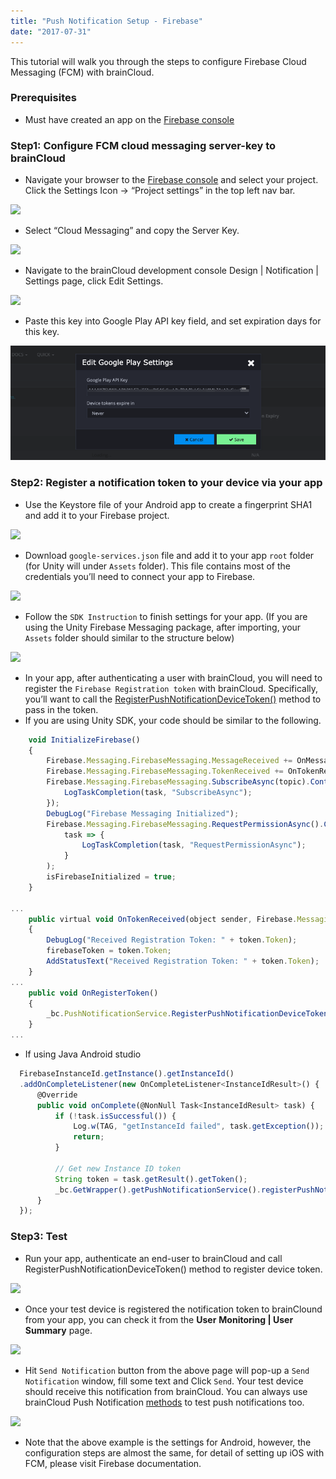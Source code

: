 ```yaml
---
title: "Push Notification Setup - Firebase"
date: "2017-07-31"
---
```


This tutorial will walk you through the steps to configure Firebase Cloud Messaging (FCM) with brainCloud.

### Prerequisites

- Must have created an app on the [Firebase console](https://console.firebase.google.com/)

### Step1: Configure FCM cloud messaging server-key to brainCloud

- Navigate your browser to the [Firebase console](https://console.firebase.google.com/) and select your project. Click the Settings Icon -> “Project settings” in the top left nav bar.

![](https://downloads.intercomcdn.com/i/o/363163268/df61c0644eed17b7c7720fdd/image.png)

- [](https://downloads.intercomcdn.com/i/o/363163268/df61c0644eed17b7c7720fdd/image.png)Select “Cloud Messaging” and copy the Server Key.

![](https://downloads.intercomcdn.com/i/o/363163674/9784d263d41547231f100d3f/image.png)

- [](https://downloads.intercomcdn.com/i/o/363163674/9784d263d41547231f100d3f/image.png)Navigate to the brainCloud development console Design | Notification | Settings page, click Edit Settings.

![](https://downloads.intercomcdn.com/i/o/363164687/0b9686fb11a02b479228e124/image.png)

- [](https://downloads.intercomcdn.com/i/o/363164687/0b9686fb11a02b479228e124/image.png)Paste this key into Google Play API key field, and set expiration days for this key.

![](images/image1.png)

### Step2: Register a notification token to your device via your app

- Use the Keystore file of your Android app to create a fingerprint SHA1 and add it to your Firebase project.

![](https://downloads.intercomcdn.com/i/o/363170155/8a1b3fd682b55062c117f921/image.png)

- [](https://downloads.intercomcdn.com/i/o/363170155/8a1b3fd682b55062c117f921/image.png)Download `google-services.json` file and add it to your app `root` folder (for Unity will under `Assets` folder). This file contains most of the credentials you’ll need to connect your app to Firebase.

![](https://downloads.intercomcdn.com/i/o/363171394/676a6832ba89d7e8c5d15600/image.png)

- [](https://downloads.intercomcdn.com/i/o/363171394/676a6832ba89d7e8c5d15600/image.png)Follow the `SDK Instruction` to finish settings for your app. (If you are using the Unity Firebase Messaging package, after importing, your `Assets` folder should similar to the structure below)

![](https://downloads.intercomcdn.com/i/o/363172566/c331289185689feda4332a47/image.png)

- [](https://downloads.intercomcdn.com/i/o/363172566/c331289185689feda4332a47/image.png)In your app, after authenticating a user with brainCloud, you will need to register the `Firebase Registration token` with brainCloud. Specifically, you’ll want to call the [RegisterPushNotificationDeviceToken()](/api/capi/pushnotification/registerpushnotificationdevicetoken) method to pass in the token.
- If you are using Unity SDK, your code should be similar to the following.
```js
    void InitializeFirebase()
    {
        Firebase.Messaging.FirebaseMessaging.MessageReceived += OnMessageReceived;
        Firebase.Messaging.FirebaseMessaging.TokenReceived += OnTokenReceived;
        Firebase.Messaging.FirebaseMessaging.SubscribeAsync(topic).ContinueWithOnMainThread(task => {
            LogTaskCompletion(task, "SubscribeAsync");
        });
        DebugLog("Firebase Messaging Initialized");
        Firebase.Messaging.FirebaseMessaging.RequestPermissionAsync().ContinueWithOnMainThread(
            task => {
                LogTaskCompletion(task, "RequestPermissionAsync");
            }
        );
        isFirebaseInitialized = true;
    } 

...
    public virtual void OnTokenReceived(object sender, Firebase.Messaging.TokenReceivedEventArgs token)
    {
        DebugLog("Received Registration Token: " + token.Token);
        firebaseToken = token.Token;
        AddStatusText("Received Registration Token: " + token.Token);
    }
...
    public void OnRegisterToken()
    {
        _bc.PushNotificationService.RegisterPushNotificationDeviceToken(Platform.GooglePlayAndroid, firebaseToken, authSuccess_BCcall, authError_BCcall);
    }
...
```
- If using Java Android studio
```js
  FirebaseInstanceId.getInstance().getInstanceId()
  .addOnCompleteListener(new OnCompleteListener<InstanceIdResult>() {
      @Override
      public void onComplete(@NonNull Task<InstanceIdResult> task) {
          if (!task.isSuccessful()) {
              Log.w(TAG, "getInstanceId failed", task.getException());
              return;
          }

          // Get new Instance ID token
          String token = task.getResult().getToken();
          _bc.GetWrapper().getPushNotificationService().registerPushNotificationToken(Platform.GooglePlayAndroid, token, theCallback);
      }
  });
```
### Step3: Test

- Run your app, authenticate an end-user to brainCloud and call RegisterPushNotificationDeviceToken() method to register device token.

![](https://downloads.intercomcdn.com/i/o/363178357/3c1e5a09827267caede11b8d/image.png)

- [](https://downloads.intercomcdn.com/i/o/363178357/3c1e5a09827267caede11b8d/image.png)Once your test device is registered the notification token to brainClound from your app, you can check it from the **User** **Monitoring | User Summary** page.

![](https://downloads.intercomcdn.com/i/o/363176360/1474feee11f5367407b4e4b1/image.png)

- [](https://downloads.intercomcdn.com/i/o/363176360/1474feee11f5367407b4e4b1/image.png)Hit `Send Notification` button from the above page will pop-up a `Send Notification` window, fill some text and Click `Send`. Your test device should receive this notification from brainCloud. You can always use brainCloud Push Notification [methods](/api/capi/pushnotification) to test push notifications too.

![](https://downloads.intercomcdn.com/i/o/363181329/3755b318ffa0dd79912cbb1f/image.png)

- [](https://downloads.intercomcdn.com/i/o/363181329/3755b318ffa0dd79912cbb1f/image.png)Note that the above example is the settings for Android, however, the configuration steps are almost the same, for detail of setting up iOS with FCM, please visit Firebase documentation.

